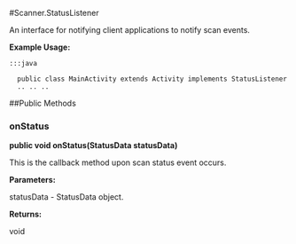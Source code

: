 #Scanner.StatusListener

An interface for notifying client applications to notify scan events.



**Example Usage:**
	
	:::java	
	 	
	  public class MainActivity extends Activity implements StatusListener
	  .. .. ..
	  


##Public Methods

### onStatus

**public void onStatus(StatusData statusData)**

This is the callback method upon scan status event occurs.

**Parameters:**

statusData - StatusData object.

**Returns:**

void

